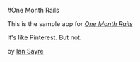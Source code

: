#One Month Rails

This is the sample app for [*One Month Rails*](http://onemonthrails.com)

It's like Pinterest. But not.

by [Ian Sayre](http://iansayre.com)